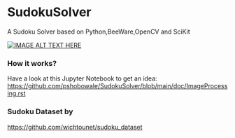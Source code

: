 # SudokuSolver
A Sudoku Solver based on Python,BeeWare,OpenCV and SciKit

[![IMAGE ALT TEXT HERE](https://img.youtube.com/vi/Ar4zWAGIbUU/0.jpg)](https://www.youtube.com/watch?v=Ar4zWAGIbUU)

### How it works?

 Have a look at this Jupyter Notebook to get an idea: https://github.com/pshobowale/SudokuSolver/blob/main/doc/ImageProcessing.rst


### Sudoku Dataset by
https://github.com/wichtounet/sudoku_dataset
